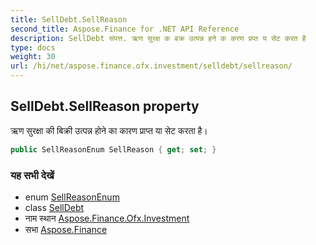 ```yaml
---
title: SellDebt.SellReason
second_title: Aspose.Finance for .NET API Reference
description: SellDebt संपत्त. ऋण सुरक्ष क बक्र उत्पन्न हने क करण प्रप्त य सेट करत है
type: docs
weight: 30
url: /hi/net/aspose.finance.ofx.investment/selldebt/sellreason/
---
```

## SellDebt.SellReason property

ऋण सुरक्षा की बिक्री उत्पन्न होने का कारण प्राप्त या सेट करता है।

```csharp
public SellReasonEnum SellReason { get; set; }
```

### यह सभी देखें

* enum [SellReasonEnum](../../sellreasonenum/)
* class [SellDebt](../)
* नाम स्थान [Aspose.Finance.Ofx.Investment](../../selldebt/)
* सभा [Aspose.Finance](../../../)


